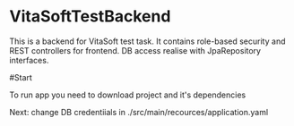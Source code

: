 # VitaSoftTestBackend

This is a backend for VitaSoft test task. 
It contains role-based security and REST controllers for frontend. DB access realise with JpaRepository interfaces.

#Start

To run app you need to download project and it's dependencies

Next: change DB credentiials in ./src/main/recources/application.yaml
